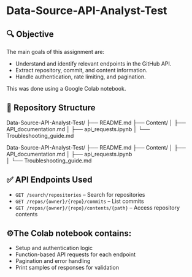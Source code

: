 # Data-Source-API-Analyst-Test

## 🔍 Objective

The main goals of this assignment are:

- Understand and identify relevant endpoints in the GitHub API.
- Extract repository, commit, and content information.
- Handle authentication, rate limiting, and pagination.

This was done using a Google Colab notebook.

## 📁 Repository Structure
Data-Source-API-Analyst-Test/
├── README.md
├── Content/
│ ├── API_documentation.md
│ ├── api_requests.ipynb
│ └── Troubleshooting_guide.md

Data-Source-API-Analyst-Test/
├── README.md
├── Content/
│   ├── API_documentation.md
│   ├── api_requests.ipynb      
│   └── Troubleshooting_guide.md

## ✅ API Endpoints Used

- `GET /search/repositories` – Search for repositories
- `GET /repos/{owner}/{repo}/commits` – List commits
- `GET /repos/{owner}/{repo}/contents/{path}` – Access repository contents


## ⚙️The Colab notebook contains:

- Setup and authentication logic
- Function-based API requests for each endpoint
- Pagination and error handling
- Print samples of responses for validation